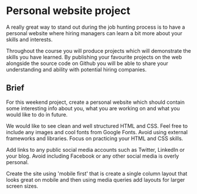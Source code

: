 # Personal website project

A really great way to stand out during the job hunting process is to have a personal website where hiring managers can learn a bit more about your skills and interests.

Throughout the course you will produce projects which will demonstrate the skills you have learned. By publishing your favourite projects on the web alongside the source code on Github you will be able to share your understanding and ability with potential hiring companies.

## Brief

For this weekend project, create a personal website which should contain some interesting info about you, what you are working on and what you would like to do in future.

We would like to see clean and well structured HTML and CSS. Feel free to include any images and cool fonts from Google Fonts. Avoid using external frameworks and libraries. Focus on practicing your HTML and CSS skills.

Add links to any public social media accounts such as Twitter, LinkedIn or your blog. Avoid including Facebook or any other social media is overly personal.

Create the site using 'mobile first' that is create a single column layout that looks great on mobile and then using media queries add layouts for larger screen sizes.
